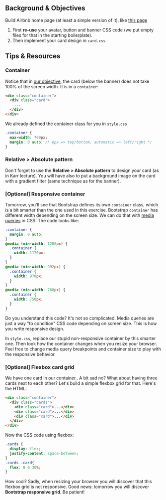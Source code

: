## Background & Objectives

Build Airbnb home page (at least a simple version of it), like [this page](http://lewagon.github.io/html-css-challenges/10-homepage-with-cards/)


1. First **re-use** your avatar, button and banner CSS code (we put empty files for that in the starting boilerplate).
2. Then implement your card design in `card.css`


## Tips & Resources

### Container

Notice that in [our objective](http://lewagon.github.io/html-css-challenges/10-homepage-with-cards/), the card (below the banner) does not take 100% of the screen width. It is in a `container`:

```html
<div class="container">
  <div class="card">
    ...
  </div>
</div>
```

We already defined the container class for you in `style.css`

```css
.container {
  max-width: 700px;
  margin: 0 auto; /* 0px => top/bottom, automatic => left/right */
}
```

### Relative > Absolute pattern

Don't forget to use the **Relative > Absolute pattern** to design your card (as in Karr lecture). You will have also to put a background image on the card with a gradient filter (same technique as for the banner).


### [Optional] Responsive container

Tomorrow, you'll see that Bootstrap defines its own `container` class, which is a bit smarter than the one used in this exercise. Bootstrap `container` has different width depending on the screen size. We can do that with [media queries](https://developer.mozilla.org/fr/docs/Web/CSS/Media_queries) in CSS. The code looks like:


```css
.container {
  margin: 0 auto;
}
@media (min-width: 1200px) {
  .container {
    width: 1170px;
  }
}
@media (min-width: 992px) {
  .container {
    width: 970px;
  }
}
@media (min-width: 768px) {
  .container {
    width: 750px;
  }
}
```

Do you understand this code? It's not so complicated. Media queries are just a way "to condition" CSS code depending on screen size. This is how you write responsive design.

In `style.css`, replace our stupid non-responsive container by this smarter one. Then look how the container changes when you resize your browser. Feel free to change media query breakpoints and container size to play with the responsive behavior.


### [Optional] Flexbox card grid

We have one card in our container.. A bit sad no? What about having three cards next to each other? Let's build a simple flexbox grid for that. Here's the HTML:

```html
<div class="container">
  <div class="cards">
    <div class="card">...</div>
    <div class="card">...</div>
    <div class="card">...</div>
  </div>
</div>
```

Now the CSS code using flexbox:

```css
.cards {
  display: flex;
  justify-content: space-between;
}
.cards .card{
  flex: 0 0 30%;
}
```

How cool? Sadly, when resizing your browser you will discover that this flexbox grid is not responsive. Good news: tomorrow you will discover **Bootstrap responsive grid**. Be patient!
